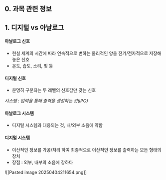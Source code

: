 ## 0. 과목 관련 정보


## 1. 디지털 vs 아날로그

#### 아날로그 신호
- 현실 세계의 시간에 따라 연속적으로 변하는 물리적인 양을 전기/전자적으로 저장해 놓은 신호
- 온도, 습도, 소리, 빛 등
#### 디지털 신호
- 분명히 구분되는 두 레벨의 신호값만 갖는 신호

*시스템 : 입력을 통해 출력을 생성하는 것(IPO)*
#### 아날로그 시스템
- 디지털 시스템과 대응되는 것, 내/외부 소음에 약함
#### 디지털 시스템 
- 이산적인 정보를 가공/처리 하여 최종적으로 이산적인 정보를 출력하는 모든 형태의 장치
- 장점 : 외부, 내부의 소음에 강하다




![[Pasted image 20250404211654.png]]